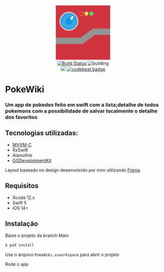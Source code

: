 <p align="center">
    <img src="assets/PokeWiki.png" width="35%" alt="PokeWiki Logo" />
    <br />
    <a href="https://github.com/AnTonhoLAB/PokeWiki/releases" target="_blank"><img src="https://img.shields.io/github/tag/AnTonhoLAB/PokeWiki.svg?label=current&color=blue" alt="Build Status" /></a>
    <img src="https://github.com/AnTonhoLAB/PokeWiki/actions/workflows/Tests.yml/badge.svg" alt="building" />
    <br />
    <a href="https://codecov.io/github/AnTonhoLAB/PokeWiki?branch=master" alt="codecov.io" title="Codecov"><img src="https://codecov.io/github/AnTonhoLAB/PokeWiki/coverage.svg?branch=master" /></a>
    <a href="https://codebeat.co/projects/github-com-antonholab-pokewiki-master"><img alt="codebeat badge" src="https://codebeat.co/badges/af4cabc8-3cf6-48da-aa2a-1b718279f6d4" /></a>
</p>

# PokeWiki
### Um app de pokedex feito em swift com a lista;detalhe de todos pokemons com a possibilidade de salvar localmente o detalhe dos favoritos

## Tecnologias utilizadas: 
  - [MVVM-C](assets/PokeWikiArc.png)
  - RxSwift
  - Alamofire
  - [GGDevelopmentKit](https://github.com/AnTonhoLAB/GGDevelopmentKit)

Layout baseado no design desenvolvido por mim utilizando [Figma](https://www.figma.com/file/GMPQraVT38Pdd2s2a8YIEJ/PokeWiki?node-id=11%3A2272)

## Requisitos

* Xcode 12.x
* Swift 5
* iOS 14+

## Instalação

Baixe o projeto da branch Main

```bash
$ pod install
```
Use o arquivo `PokeWiki.xcworkspace` para abrir o projeto

Rode o app 

